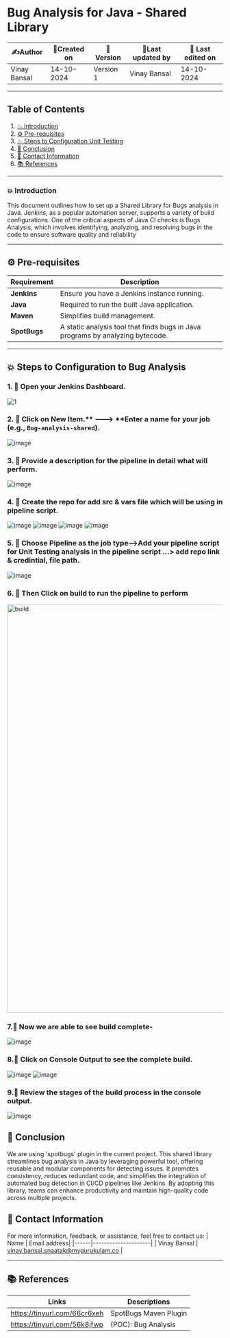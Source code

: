 # Bug Analysis for Java - Shared Library 

| ✍️Author      | 📅Created on  |📌 Version    | 📝Last updated by |📅 Last edited on |
|-------------|-------------|------------|-----------------|----------------|
| Vinay Bansal | 14-10-2024  | Version 1  | Vinay Bansal    | 14-10-2024     |

---
## Table of Contents
1. [💥 Introduction](#-introduction)
2. [⚙️ Pre-requisites](#-pre-requisites)
3. [💥 Steps to Configuration Unit Testing](#-steps-to-conguration-unit-testing)
4. [📛 Conclusion](#-conclusion)
5. [📧 Contact Information](#-contact-information)
6. [📚 References](#-references)

---
### 💥 Introduction
This document outlines how to set up a Shared Library for Bugs analysis in Java. Jenkins, as a popular automation server, supports a variety of build configurations. One of the critical aspects of Java CI checks is Bugs Analysis, which involves identifying, analyzing, and resolving bugs in the code to ensure software quality and reliability


---

## ⚙️ Pre-requisites

| **Requirement** | **Description**                                             |
|------------------|------------------------------------------------------------|
| **Jenkins**      | Ensure you have a Jenkins instance running.                |
| **Java**         | Required to run the built Java application.                |
| **Maven**        | Simplifies build management.                                |
| **SpotBugs**     | A static analysis tool that finds bugs in Java programs by analyzing bytecode. |


---

## 💥 Steps to Configuration to Bug Analysis
### 1. 🚀 Open your Jenkins Dashboard.
![1](https://github.com/user-attachments/assets/59bb5e6e-68e1-4d41-8147-cd7acceeb2d8)

### 2. 🚀 Click on **New Item**.** ---> **Enter a name for your job (e.g., `Bug-analysis-shared`).
![image](https://github.com/user-attachments/assets/8ed91e15-f2a0-4db1-a9fa-5028e42168ac)


### 3. 🚀 Provide a description for the pipeline in detail what will perform.
![image](https://github.com/user-attachments/assets/77b6469d-c1f6-48be-92c3-bb4a17aa4b7b)



### 4. 🚀 Create the repo for add src & vars file which will be using in pipeline script.
![image](https://github.com/user-attachments/assets/5687c4ec-44ec-4b87-9b88-1afa15d9691b)
![image](https://github.com/user-attachments/assets/9de4e8f9-addb-4805-ac35-18285c2dbe52)
![image](https://github.com/user-attachments/assets/f262f59a-d5d4-42c5-b1c9-fa79fb664835)
![image](https://github.com/user-attachments/assets/a7671642-cec1-46d9-ab49-e263ca98e44a)



### 5. 🚀 Choose Pipeline as the job type-->Add your pipeline script for Unit Testing analysis in the pipeline script ...> add repo link & credintial, file path.
![image](https://github.com/user-attachments/assets/ec5a8f0d-aecb-42d7-aaeb-801a7e37d218)



### 6. 🚀 Then Click on build to run the pipeline to perform
<img width="952" alt="build" src="https://github.com/user-attachments/assets/c82d9cba-0169-4495-8193-2cadac88f833">


### 7.🚀 Now we are able to see build complete-
![image](https://github.com/user-attachments/assets/450e4202-1ac3-4c3c-bbd8-036bc170785a)


### 8.🚀 Click on Console Output to see the complete build.
![image](https://github.com/user-attachments/assets/6b9b1067-61e2-4a55-966c-00860639a822)
![image](https://github.com/user-attachments/assets/27632d82-b371-4a5a-8bb9-aeac3ba3faf2)


### 9.🚀 Review the stages of the build process in the console output.
![image](https://github.com/user-attachments/assets/68a24c88-e11d-429f-ba2b-f05906a92477) 



## 📛 Conclusion
We are using 'spotbugs' plugin in the current project. This shared library streamlines bug analysis in Java by leveraging powerful tool, offering reusable and modular components for detecting issues. It promotes consistency, reduces redundant code, and simplifies the integration of automated bug detection in CI/CD pipelines like Jenkins. By adopting this library, teams can enhance productivity and maintain high-quality code across multiple projects.


##  📧 Contact Information
For more information, feedback, or assistance, feel free to contact us:
| Name | Email address|
|------|---------------------|
| Vinay Bansal | vinay.bansal.snaatak@mygurukulam.co |

---
## 📚 References
| Links | Descriptions|
|------|---------------------|
|https://tinyurl.com/66cr6xeh|SpotBugs Maven Plugin |
|https://tinyurl.com/56k8jfwp|(POC): Bug Analysis|
